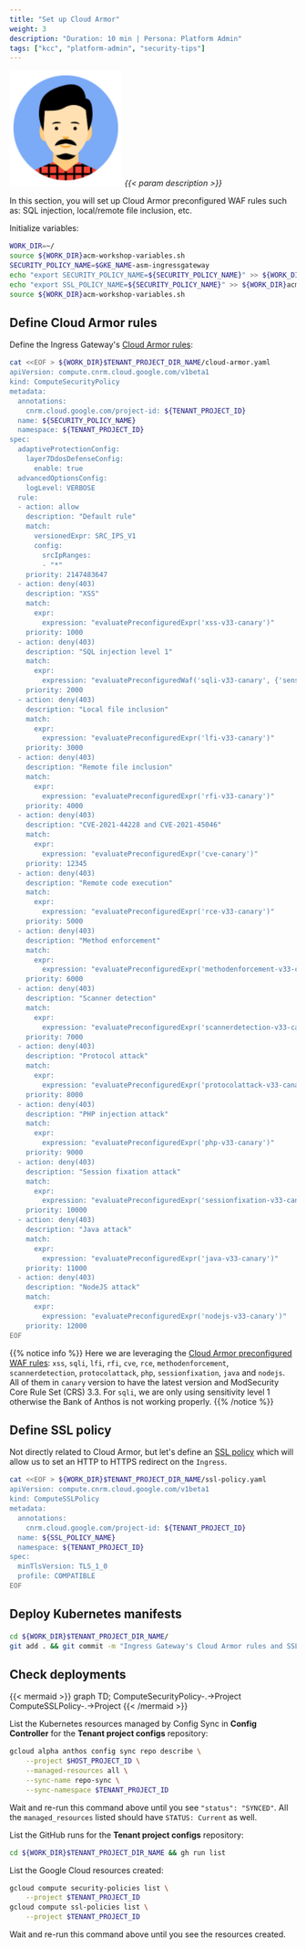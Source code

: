 ```yaml
---
title: "Set up Cloud Armor"
weight: 3
description: "Duration: 10 min | Persona: Platform Admin"
tags: ["kcc", "platform-admin", "security-tips"]
---
```

![Platform Admin](/images/platform-admin.png)
_{{< param description >}}_

In this section, you will set up Cloud Armor preconfigured WAF rules such as: SQL injection, local/remote file inclusion, etc.

Initialize variables:
```Bash
WORK_DIR=~/
source ${WORK_DIR}acm-workshop-variables.sh
SECURITY_POLICY_NAME=$GKE_NAME-asm-ingressgateway
echo "export SECURITY_POLICY_NAME=${SECURITY_POLICY_NAME}" >> ${WORK_DIR}acm-workshop-variables.sh
echo "export SSL_POLICY_NAME=${SECURITY_POLICY_NAME}" >> ${WORK_DIR}acm-workshop-variables.sh
source ${WORK_DIR}acm-workshop-variables.sh
```

## Define Cloud Armor rules

Define the Ingress Gateway's [Cloud Armor rules](https://cloud.google.com/config-connector/docs/reference/resource-docs/compute/computesecuritypolicy):
```Bash
cat <<EOF > ${WORK_DIR}$TENANT_PROJECT_DIR_NAME/cloud-armor.yaml
apiVersion: compute.cnrm.cloud.google.com/v1beta1
kind: ComputeSecurityPolicy
metadata:
  annotations:
    cnrm.cloud.google.com/project-id: ${TENANT_PROJECT_ID}
  name: ${SECURITY_POLICY_NAME}
  namespace: ${TENANT_PROJECT_ID}
spec:
  adaptiveProtectionConfig:
    layer7DdosDefenseConfig:
      enable: true
  advancedOptionsConfig:
    logLevel: VERBOSE
  rule:
  - action: allow
    description: "Default rule"
    match:
      versionedExpr: SRC_IPS_V1
      config:
        srcIpRanges:
        - "*"
    priority: 2147483647
  - action: deny(403)
    description: "XSS"
    match:
      expr:
        expression: "evaluatePreconfiguredExpr('xss-v33-canary')"
    priority: 1000
  - action: deny(403)
    description: "SQL injection level 1"
    match:
      expr:
        expression: "evaluatePreconfiguredWaf('sqli-v33-canary', {'sensitivity': 1})"
    priority: 2000
  - action: deny(403)
    description: "Local file inclusion"
    match:
      expr:
        expression: "evaluatePreconfiguredExpr('lfi-v33-canary')"
    priority: 3000
  - action: deny(403)
    description: "Remote file inclusion"
    match:
      expr:
        expression: "evaluatePreconfiguredExpr('rfi-v33-canary')"
    priority: 4000
  - action: deny(403)
    description: "CVE-2021-44228 and CVE-2021-45046"
    match:
      expr:
        expression: "evaluatePreconfiguredExpr('cve-canary')"
    priority: 12345
  - action: deny(403)
    description: "Remote code execution"
    match:
      expr:
        expression: "evaluatePreconfiguredExpr('rce-v33-canary')"
    priority: 5000
  - action: deny(403)
    description: "Method enforcement"
    match:
      expr:
        expression: "evaluatePreconfiguredExpr('methodenforcement-v33-canary')"
    priority: 6000
  - action: deny(403)
    description: "Scanner detection"
    match:
      expr:
        expression: "evaluatePreconfiguredExpr('scannerdetection-v33-canary')"
    priority: 7000
  - action: deny(403)
    description: "Protocol attack"
    match:
      expr:
        expression: "evaluatePreconfiguredExpr('protocolattack-v33-canary')"
    priority: 8000
  - action: deny(403)
    description: "PHP injection attack"
    match:
      expr:
        expression: "evaluatePreconfiguredExpr('php-v33-canary')"
    priority: 9000
  - action: deny(403)
    description: "Session fixation attack"
    match:
      expr:
        expression: "evaluatePreconfiguredExpr('sessionfixation-v33-canary')"
    priority: 10000
  - action: deny(403)
    description: "Java attack"
    match:
      expr:
        expression: "evaluatePreconfiguredExpr('java-v33-canary')"
    priority: 11000
  - action: deny(403)
    description: "NodeJS attack"
    match:
      expr:
        expression: "evaluatePreconfiguredExpr('nodejs-v33-canary')"
    priority: 12000
EOF
```

{{% notice info %}}
Here we are leveraging the [Cloud Armor preconfigured WAF rules](https://cloud.google.com/armor/docs/waf-rules): `xss`, `sqli`, `lfi`, `rfi`, `cve`, `rce`, `methodenforcement`, `scannerdetection`, `protocolattack`, `php`, `sessionfixation`, `java` and `nodejs`. All of them in `canary` version to have the latest version and ModSecurity Core Rule Set (CRS) 3.3. For `sqli`, we are only using sensitivity level 1 otherwise the Bank of Anthos is not working properly.
{{% /notice %}}

## Define SSL policy

Not directly related to Cloud Armor, but let's define an [SSL policy](https://cloud.google.com/config-connector/docs/reference/resource-docs/compute/computesslpolicy) which will allow us to set an HTTP to HTTPS redirect on the `Ingress`.

```Bash
cat <<EOF > ${WORK_DIR}$TENANT_PROJECT_DIR_NAME/ssl-policy.yaml
apiVersion: compute.cnrm.cloud.google.com/v1beta1
kind: ComputeSSLPolicy
metadata:
  annotations:
    cnrm.cloud.google.com/project-id: ${TENANT_PROJECT_ID}
  name: ${SSL_POLICY_NAME}
  namespace: ${TENANT_PROJECT_ID}
spec:
  minTlsVersion: TLS_1_0
  profile: COMPATIBLE
EOF
```

## Deploy Kubernetes manifests

```Bash
cd ${WORK_DIR}$TENANT_PROJECT_DIR_NAME/
git add . && git commit -m "Ingress Gateway's Cloud Armor rules and SSL policy" && git push origin main
```

## Check deployments

{{< mermaid >}}
graph TD;
  ComputeSecurityPolicy-.->Project
  ComputeSSLPolicy-.->Project
{{< /mermaid >}}

List the Kubernetes resources managed by Config Sync in **Config Controller** for the **Tenant project configs** repository:
```Bash
gcloud alpha anthos config sync repo describe \
    --project $HOST_PROJECT_ID \
    --managed-resources all \
    --sync-name repo-sync \
    --sync-namespace $TENANT_PROJECT_ID
```
Wait and re-run this command above until you see `"status": "SYNCED"`. All the `managed_resources` listed should have `STATUS: Current` as well.

List the GitHub runs for the **Tenant project configs** repository:
```Bash
cd ${WORK_DIR}$TENANT_PROJECT_DIR_NAME && gh run list
```

List the Google Cloud resources created:
```Bash
gcloud compute security-policies list \
    --project $TENANT_PROJECT_ID
gcloud compute ssl-policies list \
    --project $TENANT_PROJECT_ID
```
Wait and re-run this command above until you see the resources created.
